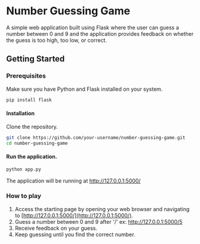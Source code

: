 # Number Guessing Game

A simple web application built using Flask where the user can guess a number between 0 and 9 and the application provides feedback on whether the guess is too high, too low, or correct.

## Getting Started

### Prerequisites

Make sure you have Python and Flask installed on your system.

```bash
pip install flask
```

#### Installation
Clone the repository.

```bash
git clone https://github.com/your-username/number-guessing-game.git
cd number-guessing-game
```

#### Run the application.

```bash
python app.py
```
The application will be running at http://127.0.0.1:5000/

### How to play

1. Access the starting page by opening your web browser and navigating to [http://127.0.0.1:5000/](http://127.0.0.1:5000/).
2. Guess a number between 0 and 9 after '/' ex: http://127.0.0.1:5000/5
3. Receive feedback on your guess.
4. Keep guessing until you find the correct number.
